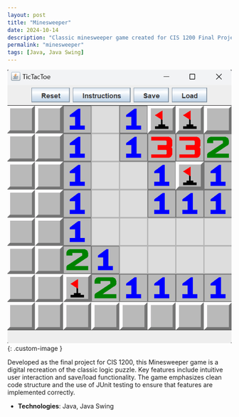 ```yaml
---
layout: post
title: "Minesweeper"
date: 2024-10-14
description: "Classic minesweeper game created for CIS 1200 Final Project - Fall 2024"
permalink: "minesweeper"
tags: [Java, Java Swing]
---
```


![Minesweeper Screenshot](assets/images/minesweeper.png){: .custom-image }

Developed as the final project for CIS 1200, this Minesweeper game is a digital recreation of the classic logic puzzle. Key features include intuitive user interaction and save/load functionality. The game emphasizes clean code structure and the use of JUnit testing to ensure that features are implemented correctly.

- **Technologies**: Java, Java Swing